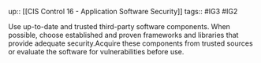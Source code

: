 up:: [[CIS Control 16 - Application Software Security]]
tags:: #IG3 #IG2

Use up-to-date and trusted third-party software components. When possible, choose established and proven frameworks and libraries that provide adequate security.Acquire these components from trusted sources or evaluate the software for vulnerabilities before use.